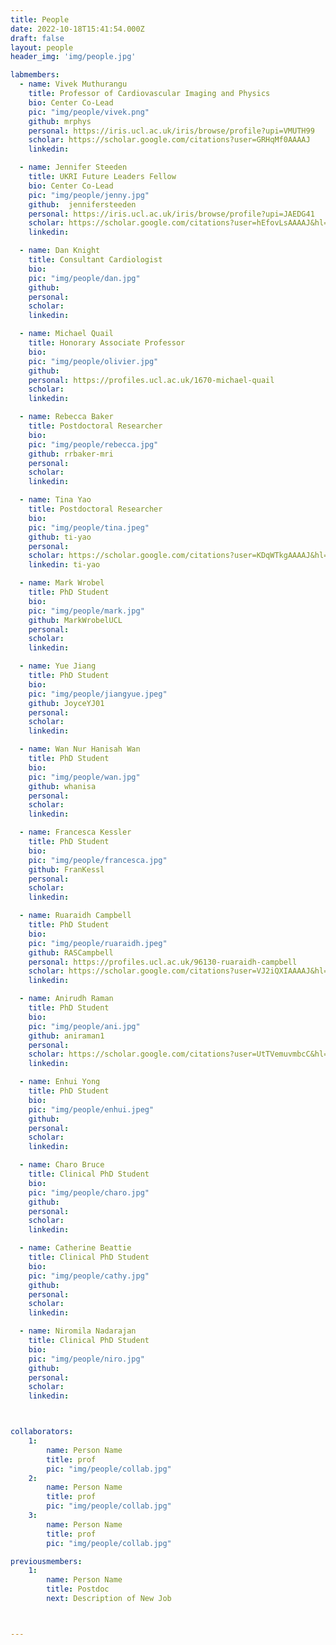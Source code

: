 ```yaml
---
title: People
date: 2022-10-18T15:41:54.000Z
draft: false
layout: people
header_img: 'img/people.jpg'

labmembers:
  - name: Vivek Muthurangu
    title: Professor of Cardiovascular Imaging and Physics 
    bio: Center Co-Lead
    pic: "img/people/vivek.png"
    github: mrphys
    personal: https://iris.ucl.ac.uk/iris/browse/profile?upi=VMUTH99
    scholar: https://scholar.google.com/citations?user=GRHqMf0AAAAJ
    linkedin: 

  - name: Jennifer Steeden
    title: UKRI Future Leaders Fellow
    bio: Center Co-Lead
    pic: "img/people/jenny.jpg"
    github:  jennifersteeden
    personal: https://iris.ucl.ac.uk/iris/browse/profile?upi=JAEDG41
    scholar: https://scholar.google.com/citations?user=hEfovLsAAAAJ&hl=en
    linkedin: 

  - name: Dan Knight
    title: Consultant Cardiologist
    bio: 
    pic: "img/people/dan.jpg"
    github: 
    personal: 
    scholar: 
    linkedin: 

  - name: Michael Quail
    title: Honorary Associate Professor
    bio: 
    pic: "img/people/olivier.jpg"
    github: 
    personal: https://profiles.ucl.ac.uk/1670-michael-quail 
    scholar: 
    linkedin: 

  - name: Rebecca Baker
    title: Postdoctoral Researcher
    bio: 
    pic: "img/people/rebecca.jpg"
    github: rrbaker-mri
    personal: 
    scholar: 
    linkedin: 

  - name: Tina Yao
    title: Postdoctoral Researcher
    bio:
    pic: "img/people/tina.jpeg"
    github: ti-yao
    personal: 
    scholar: https://scholar.google.com/citations?user=KDqWTkgAAAAJ&hl=en
    linkedin: ti-yao

  - name: Mark Wrobel
    title: PhD Student
    bio: 
    pic: "img/people/mark.jpg"
    github: MarkWrobelUCL
    personal: 
    scholar: 
    linkedin: 

  - name: Yue Jiang
    title: PhD Student
    bio: 
    pic: "img/people/jiangyue.jpeg"
    github: JoyceYJ01
    personal: 
    scholar: 
    linkedin: 

  - name: Wan Nur Hanisah Wan 
    title: PhD Student
    bio: 
    pic: "img/people/wan.jpg"
    github: whanisa
    personal: 
    scholar: 
    linkedin: 

  - name: Francesca Kessler
    title: PhD Student
    bio: 
    pic: "img/people/francesca.jpg"
    github: FranKessl
    personal: 
    scholar: 
    linkedin: 

  - name: Ruaraidh Campbell
    title: PhD Student
    bio: 
    pic: "img/people/ruaraidh.jpeg"
    github: RASCampbell
    personal: https://profiles.ucl.ac.uk/96130-ruaraidh-campbell
    scholar: https://scholar.google.com/citations?user=VJ2iQXIAAAAJ&hl=en
    linkedin: 

  - name: Anirudh Raman
    title: PhD Student
    bio: 
    pic: "img/people/ani.jpg"
    github: aniraman1
    personal: 
    scholar: https://scholar.google.com/citations?user=UtTVemuvmbcC&hl=en
    linkedin: 

  - name: Enhui Yong
    title: PhD Student
    bio: 
    pic: "img/people/enhui.jpeg"
    github: 
    personal: 
    scholar: 
    linkedin: 

  - name: Charo Bruce
    title: Clinical PhD Student
    bio: 
    pic: "img/people/charo.jpg"
    github: 
    personal: 
    scholar: 
    linkedin: 

  - name: Catherine Beattie
    title: Clinical PhD Student
    bio: 
    pic: "img/people/cathy.jpg"
    github: 
    personal: 
    scholar: 
    linkedin: 

  - name: Niromila Nadarajan
    title: Clinical PhD Student
    bio: 
    pic: "img/people/niro.jpg"
    github: 
    personal: 
    scholar: 
    linkedin: 



collaborators:
    1:
        name: Person Name
        title: prof
        pic: "img/people/collab.jpg"
    2:
        name: Person Name
        title: prof
        pic: "img/people/collab.jpg"
    3:
        name: Person Name
        title: prof
        pic: "img/people/collab.jpg"

previousmembers:
    1:
        name: Person Name
        title: Postdoc
        next: Description of New Job



---
```

